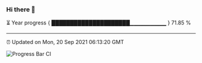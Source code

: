 ### Hi there 👋

⏳ Year progress { █████████████████████▁▁▁▁▁▁▁▁▁ } 71.85 %

---

⏰ Updated on Mon, 20 Sep 2021 06:13:20 GMT

![Progress Bar CI](https://github.com/liununu/liununu/workflows/Progress%20Bar%20CI/badge.svg)
